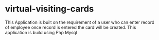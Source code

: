 # virtual-visiting-cards
This Application is built on the requirement of a user who can enter record of employee once record is entered the card will be created. This application is build using Php Mysql
